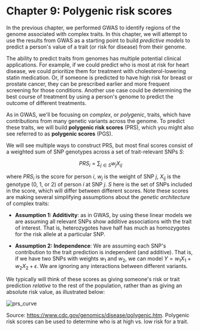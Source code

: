 # Chapter 9: Polygenic risk scores

In the previous chapter, we performed GWAS to identify regions of the genome associated with complex traits. In this chapter, we will attempt to use the results from GWAS as a starting point to build *predictive models* to predict a person's value of a trait (or risk for disease) from their genome.

The ability to predict traits from genomes has multiple potential clinical applications. For example, if we could predict who is most at risk for heart disease, we could prioritize them for treatment with cholesterol-lowering statin medication. Or, if someone is predicted to have high risk for breast or prostate cancer, they can be prescribed earlier and more frequent screening for those conditions. Another use case could be determining the best course of treatment by using a person's genome to predict the outcome of different treatments.

As in GWAS, we'll be focusing on *complex*, or *polygenic*, traits, which have contributions from many genetic variants across the genome. To predict these traits, we will build **polygenic risk scores** (PRS), which you might also see referred to as **polygenic scores** (PGS).

We will see multiple ways to construct PRS, but most final scores consist of a weighted sum of SNP genotypes across a set of trait-relevant SNPs $S$:

$$
PRS_i = \sum_{j \in S} w_j X_{ij}
$$

where $PRS_i$ is the score for person $i$, $w_j$ is the weight of SNP $j$, $X_{ij}$ is the genotype (0, 1, or 2) of person $i$ at SNP $j$. $S$ here is the set of SNPs included in the score, which will differ between different scores. Note these scores are making several simplifying assumptions about the *genetic architecture* of complex traits:

* **Assumption 1: Additivity**: as in GWAS, by using these linear models we are assuming all relevant SNPs show additive associations with the trait of interest. That is, heterozygotes have half has much as homozygotes for the risk allele at a particular SNP.

* **Assumption 2: Independence**: We are assuming each SNP's contribution to the trait prediction is independent (and additive). That is, if we have two SNPs with weights $w_1$ and $w_2$, we can model $Y=w_1X_1 + w_2X_2 + \epsilon$. We are ignoring any interactions between different variants.

We typically will think of these scores as giving someone's risk or trait prediction *relative* to the rest of the population, rather than as giving an absolute risk value, as illustrated below:

![prs_curve](prs/images/prs_curve.jpeg)

Source: https://www.cdc.gov/genomics/disease/polygenic.htm.
Polygenic risk scores can be used to determine who is at high vs. low risk for a trait. 

```{tableofcontents}
```